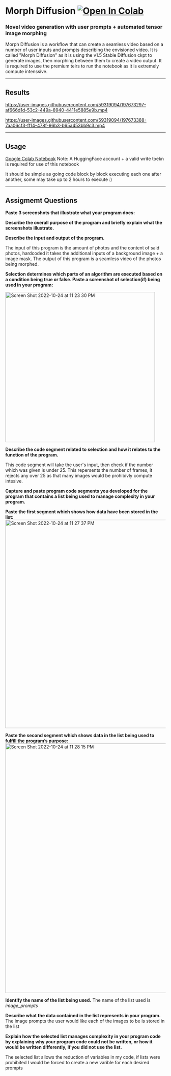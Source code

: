 # Morph Diffusion   [![Open In Colab](https://colab.research.google.com/assets/colab-badge.svg)](https://colab.research.google.com/drive/1n_BVU3s95-Lc04P71udJRB5NUYQgz_K1?usp=sharing)

### Novel video generation with user prompts + automated tensor image morphing
Morph Diffusion is a workflow that can create a seamless video based on a number of user inputs and prompts describing the envisioned video. It is called "Morph Diffusion" as it is using the v1.5 Stable Diffusion ckpt to generate images, then morphing between them to create a video output. It is required to use the premium teirs to run the notebook as it is extremely compute intenssive. 

---

## Results

https://user-images.githubusercontent.com/59319094/197673297-af666d1d-53c2-449a-8940-4411e5885e9b.mp4

https://user-images.githubusercontent.com/59319094/197673388-7aa06cf3-ff14-478f-96b3-b65a453bb9c3.mp4

---

## Usage

[Google Colab Notebook](https://colab.research.google.com/github/ryan-huang1/morph-diffusion/blob/main/morph-diffusion.ipynb) Note: A HuggingFace account + a valid write toekn is required for use of this notebook

It should be simple as going code block by block executing each one after another, some may take up to 2 hours to execute :)

---

## Assigmemt Questions

**Paste 3 screenshots that illustrate what your program does:**

**Describe the overall purpose of the program and briefly explain what the screenshots illustrate.**

**Describe the input and output of the program.**

The input of this program is the amount of photos and the content of said photos, hardcoded it takes the additional inputs of a background image + a image mask. The output of this program is a seamless video of the photos being morphed.

**Selection determines which parts of an algorithm are executed based on a condition being true or false. Paste a screenshot of selection(if) being used in your program:**

<img width="470" alt="Screen Shot 2022-10-24 at 11 23 30 PM" src="https://user-images.githubusercontent.com/59319094/197675015-066805d2-fce3-4092-a338-14c92093fd94.png">

**Describe the code segment related to selection and how it relates to the function of the program.** 

This code segment will take the user's input, then check if the number which was given is under 25. This repersents the number of frames, it rejects any over 25 as that many images would be prohibivly compute intesive.

**Capture and paste program code segments you developed for the program that contains a list being used to manage complexity in your program.**

**Paste the first segment which shows how data have been stored in the list:**
<img width="652" alt="Screen Shot 2022-10-24 at 11 27 37 PM" src="https://user-images.githubusercontent.com/59319094/197675516-fbade33f-1a55-40fd-9adb-54ca84ad3509.png">

**Paste the second segment which shows data in the list being used to fulfill the program’s purpose:**
<img width="781" alt="Screen Shot 2022-10-24 at 11 28 15 PM" src="https://user-images.githubusercontent.com/59319094/197675624-84a9c5d2-0386-4d72-b059-fc8b84b5a497.png">

**Identify the name of the list being used.**
The name of the list used is _image\_prompts_

**Describe what the data contained in the list represents in your program.**
The image prompts the user would like each of the images to be is stored in the list

**Explain how the selected list manages complexity in your program code by explaining why your program code could not be written, or how it would be written differently, if you did not use the list.**

The selected list allows the reduction of variables in my code, if lists were prohibited I would be forced to create a new varible for each desired prompts
